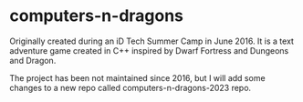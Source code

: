 # computers-n-dragons

Originally created during an iD Tech Summer Camp in June 2016. It is a text adventure game created in C++ inspired by 
Dwarf Fortress and Dungeons and Dragon.

The project has been not maintained since 2016, but I will add some changes to a new repo called computers-n-dragons-2023 repo.
